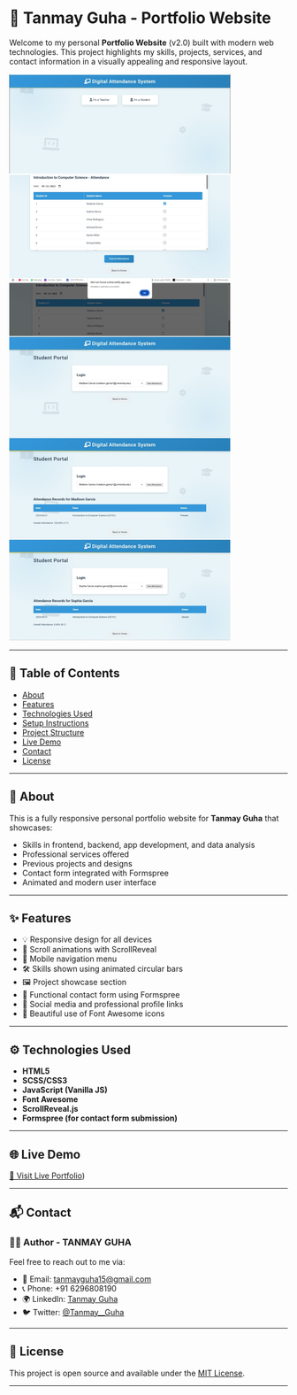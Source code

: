 # 💼 Tanmay Guha - Portfolio Website

Welcome to my personal **Portfolio Website** (v2.0) built with modern web technologies. This project highlights my skills, projects, services, and contact information in a visually appealing and responsive layout.

![Hero Section Screenshot](./assets/portfolio2.png)

---

## 📌 Table of Contents

* [About](#about)
* [Features](#features)
* [Technologies Used](#technologies-used)
* [Setup Instructions](#setup-instructions)
* [Project Structure](#project-structure)
* [Live Demo](#live-demo)
* [Contact](#contact)
* [License](#license)

---

## 📖 About

This is a fully responsive personal portfolio website for **Tanmay Guha** that showcases:

* Skills in frontend, backend, app development, and data analysis
* Professional services offered
* Previous projects and designs
* Contact form integrated with Formspree
* Animated and modern user interface

---

## ✨ Features

* 💡 Responsive design for all devices
* 🚀 Scroll animations with ScrollReveal
* 📱 Mobile navigation menu
* 🛠 Skills shown using animated circular bars
* 🖼 Project showcase section
* 📨 Functional contact form using Formspree
* 🔗 Social media and professional profile links
* 🎨 Beautiful use of Font Awesome icons

---

## ⚙️ Technologies Used

* **HTML5**
* **SCSS/CSS3**
* **JavaScript (Vanilla JS)**
* **Font Awesome**
* **ScrollReveal.js**
* **Formspree (for contact form submission)**

---



## 🌐 Live Demo

[🔗 Visit Live Portfolio](https://tanmay-guha-portfolio.netlify.app/))


---

## 📬 Contact

### 🙋‍♂️ Author - TANMAY GUHA

Feel free to reach out to me via:

* 📧 Email: [tanmayguha15@gmail.com](mailto:tanmayguha15@gmail.com)
* 📞 Phone: +91 6296808190
* 🌍 LinkedIn: [Tanmay Guha](https://www.linkedin.com/in/tanmay-guha-ba431833a)
* 🐦 Twitter: [@Tanmay\_\_Guha](https://x.com/Tanmay__Guha)

---

## 📝 License

This project is open source and available under the [MIT License](LICENSE).

---

